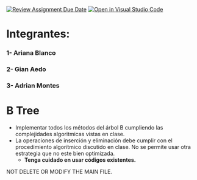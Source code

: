 [![Review Assignment Due Date](https://classroom.github.com/assets/deadline-readme-button-22041afd0340ce965d47ae6ef1cefeee28c7c493a6346c4f15d667ab976d596c.svg)](https://classroom.github.com/a/hgyicZ3f)
[![Open in Visual Studio Code](https://classroom.github.com/assets/open-in-vscode-2e0aaae1b6195c2367325f4f02e2d04e9abb55f0b24a779b69b11b9e10269abc.svg)](https://classroom.github.com/online_ide?assignment_repo_id=21129888&assignment_repo_type=AssignmentRepo)
# Integrantes: 
### 1- Ariana Blanco
### 2- Gian Aedo
### 3- Adrian Montes

# B Tree

- Implementar todos los métodos del árbol B cumpliendo las complejidades algoritmicas vistas en clase.
- La operaciones de inserción y eliminación debe cumplir con el procedimiento algorítmico discutido en clase. No se permite usar otra estrategia que no este bien optimizada.
  - **Tenga cuidado en usar códigos existentes.**

NOT DELETE OR MODIFY  THE MAIN FILE. 
